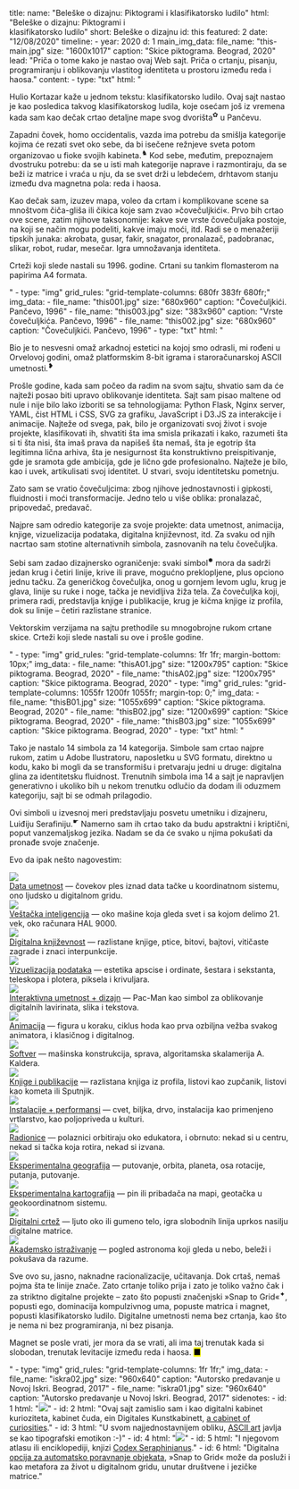 title: 
    name: "Beleške o dizajnu: Piktogrami i klasifikatorsko ludilo"
    html: "Beleške o dizajnu: Piktogrami i<br>klasifikatorsko ludilo"
    short: Beleške o dizajnu
id: this
featured: 2
date: "12/08/2020"
timeline:
    - year: 2020
      d: 1
main_img_data:
    file_name: "this-main.jpg"
    size: "1600x1017"
    caption: "Skice piktograma. Beograd, 2020"
lead: "Priča o tome kako je nastao ovaj Web sajt. Priča o crtanju, pisanju, programiranju i oblikovanju vlastitog identiteta u prostoru između reda i haosa."
content:
    - type: "txt"
      html: "<p>Hulio Kortazar kaže u jednom tekstu: <span class='italic-style'>klasifikatorsko ludilo</span>. Ovaj sajt nastao je kao posledica takvog klasifikatorskog ludila, koje osećam još iz vremena kada sam kao dečak crtao detaljne mape svog dvorišta<sup id='s1'>✿</sup> u Pančevu.</p> 
      <p>Zapadni čovek, <span class='italic-style'>homo occidentalis</span>, vazda ima potrebu da smišlja kategorije kojima će rezati svet oko sebe, da bi isečene režnjeve sveta potom organizovao u fioke svojih kabineta.<sup id='s2'>♞</sup> Kod sebe, međutim, prepoznajem dvostruku potrebu: da se u isti mah kategorije naprave i razmontiraju, da se beži iz matrice i vraća u nju, da se svet drži u lebdećem, drhtavom stanju između dva magnetna pola: reda i haosa.</p> 
      <p>Kao dečak sam, izuzev mapa, voleo da crtam i komplikovane scene sa mnoštvom čiča-gliša ili čikica koje sam zvao »čovečuljkići«. Prvo bih crtao ove scene, zatim njihove taksonomije: kakve sve vrste čovečuljaka postoje, na koji se način mogu podeliti, kakve imaju moći, itd. Radi se o menažeriji tipskih junaka: akrobata, gusar, fakir, snagator, pronalazač, padobranac, slikar, robot, rudar, mesečar. Igra umnožavanja identiteta.</p>
      <p>Crteži koji slede nastali su 1996. godine. Crtani su tankim flomasterom na papirima A4 formata.</p>"
    - type: "img"
      grid_rules: "grid-template-columns: 680fr 383fr 680fr;"
      img_data:
        - file_name: "this001.jpg"
          size: "680x960"
          caption: "Čovečuljkići. Pančevo, 1996"
        - file_name: "this003.jpg"
          size: "383x960"
          caption: "Vrste čovečuljkića. Pančevo, 1996"
        - file_name: "this002.jpg"
          size: "680x960"
          caption: "Čovečuljkići. Pančevo, 1996"
    - type: "txt"
      html: "<p>Bio je to nesvesni omaž arkadnoj estetici na kojoj smo odrasli, mi rođeni u Orvelovoj godini, omaž platformskim 8-bit igrama i staroračunarskoj ASCII umetnosti.<sup id='s3'>❥</sup></p>
      <p>Prošle godine, kada sam počeo da radim na svom sajtu, shvatio sam da će najteži posao biti upravo <span class='italic-style'>oblikovanje identiteta</span>. Sajt sam pisao maltene od nule i nije bilo lako izboriti se sa tehnologijama: Python Flask, Nginx server, YAML, čist HTML i CSS, SVG za grafiku, JavaScript i D3.JS za interakcije i animacije. Najteže od svega, pak, bilo je organizovati svoj život i svoje projekte, klasifikovati ih, shvatiti šta ima smisla prikazati i kako, razumeti šta si ti šta nisi, šta imaš prava da napišeš šta nemaš, šta je egotrip šta legitimna lična arhiva, šta je nesigurnost šta konstruktivno preispitivanje, gde je sramota gde ambicija, gde je lično gde profesionalno. Najteže je bilo, kao i uvek, artikulisati svoj identitet. U stvari, svoju identitetsku pometnju.</p>
      <p>Zato sam se vratio čovečuljcima: zbog njihove jednostavnosti i gipkosti, fluidnosti i moći transformacije. Jedno telo u više oblika: pronalazač, pripovedač, predavač.</p>
      <p>Najpre sam odredio kategorije za svoje projekte: data umetnost, animacija, knjige, vizuelizacija podataka, digitalna književnost, itd. Za svaku od njih nacrtao sam stotine alternativnih simbola, zasnovanih na telu čovečuljka.</p>
      <p>Sebi sam zadao dizajnersko ograničenje: svaki simbol<sup id='s4'>✹</sup> mora da sadrži jedan krug i četiri linije, krive ili prave, mogućno preklopljene, plus opciono jednu tačku. Za generičkog čovečuljka, onog u gornjem levom uglu, krug je glava, linije su ruke i noge, tačka je nevidljiva žiža tela. Za čovečuljka koji, primera radi, predstavlja knjige i publikacije, krug je kičma knjige iz profila, dok su linije – četiri razlistane stranice.</p>
      <p>Vektorskim verzijama na sajtu prethodile su mnogobrojne rukom crtane skice. Crteži koji slede nastali su ove i prošle godine.</p>"
    - type: "img"
      grid_rules: "grid-template-columns: 1fr 1fr;
      margin-bottom: 10px;"
      img_data:
        - file_name: "thisA01.jpg"
          size: "1200x795"
          caption: "Skice piktograma. Beograd, 2020"
        - file_name: "thisA02.jpg"
          size: "1200x795"
          caption: "Skice piktograma. Beograd, 2020"
    - type: "img"
      grid_rules: "grid-template-columns: 1055fr 1200fr 1055fr;
      margin-top: 0;"
      img_data:
        - file_name: "thisB01.jpg"
          size: "1055x699"
          caption: "Skice piktograma. Beograd, 2020"
        - file_name: "thisB02.jpg"
          size: "1200x699"
          caption: "Skice piktograma. Beograd, 2020"
        - file_name: "thisB03.jpg"
          size: "1055x699"
          caption: "Skice piktograma. Beograd, 2020"
    - type: "txt"
      html: "<p>Tako je nastalo 14 simbola za 14 kategorija. Simbole sam crtao najpre rukom, zatim u Adobe Ilustratoru, naposletku u SVG formatu, direktno u kodu, kako bi mogli da se transformišu i pretvaraju jedni u druge: digitalna glina za identitetsku fluidnost. Trenutnih simbola ima 14 a sajt je napravljen generativno i ukoliko bih u nekom trenutku odlučio da dodam ili oduzmem kategoriju, sajt bi se odmah prilagodio.</p>
      <p>Ovi simboli u izvesnoj meri predstavljaju posvetu umetniku i dizajneru, Luiđiju Serafiniju.<sup id='s5'>☛</sup> Namerno sam ih crtao tako da budu apstraktni i kriptični, poput vanzemaljskog jezika. Nadam se da će svako u njima pokušati da pronađe svoje značenje.</p>
      <p>Evo da ipak nešto nagovestim:</p>
      <div class='all-pictocont'>
      <div class='pictocont'><div class='pictoimage'><img src='/static/media/notes/this/img/pictograms/data-art.jpg'></div><div class='pictotext'><a href='/rad/projekti/category/data-art'>Data umetnost</a> — čovekov ples iznad data tačke u koordinatnom sistemu, ono ljudsko u digitalnom gridu.</div></div>
      <div class='pictocont'><div class='pictoimage'><img src='/static/media/notes/this/img/pictograms/ai.jpg'></div><div class='pictotext'><a href='/rad/projekti/category/ai'>Veštačka inteligencija</a> — oko mašine koja gleda svet i sa kojom delimo 21. vek, oko računara HAL 9000.</div></div>
      <div class='pictocont'><div class='pictoimage'><img src='/static/media/notes/this/img/pictograms/diglit.jpg'></div><div class='pictotext'><a href='/rad/projekti/category/digital-literature'>Digitalna književnost</a> — razlistane knjige, ptice, bitovi, bajtovi, vitičaste zagrade i znaci interpunkcije. </div></div>
      <div class='pictocont'><div class='pictoimage'><img src='/static/media/notes/this/img/pictograms/dataviz.jpg'></div><div class='pictotext'><a href='/rad/projekti/category/dataviz'>Vizuelizacija podataka</a> — estetika apscise i ordinate, šestara i sekstanta, teleskopa i plotera, piksela i krivuljara.</div></div>
      <div class='pictocont'><div class='pictoimage'><img src='/static/media/notes/this/img/pictograms/interactive.jpg'></div><div class='pictotext'><a href='/rad/projekti/category/interactive'>Interaktivna umetnost + dizajn</a> — Pac-Man kao simbol za oblikovanje digitalnih lavirinata, slika i tekstova.</div></div>
      <div class='pictocont'><div class='pictoimage'><img src='/static/media/notes/this/img/pictograms/animation.jpg'></div><div class='pictotext'><a href='/rad/projekti/category/animation'>Animacija</a> — figura u koraku, ciklus hoda kao prva ozbiljna vežba svakog animatora, i klasičnog i digitalnog.</div></div>
      <div class='pictocont'><div class='pictoimage'><img src='/static/media/notes/this/img/pictograms/software.jpg'></div><div class='pictotext'><a href='/rad/projekti/category/software'>Softver</a> — mašinska konstrukcija, sprava, algoritamska skalamerija A. Kaldera.</div></div>
      <div class='pictocont'><div class='pictoimage'><img src='/static/media/notes/this/img/pictograms/books.jpg'></div><div class='pictotext'><a href='/rad/projekti/category/book'>Knjige i publikacije</a> — razlistana knjiga iz profila, listovi kao zupčanik, listovi kao kometa ili Sputnjik.</div></div>
      <div class='pictocont'><div class='pictoimage'><img src='/static/media/notes/this/img/pictograms/installation.jpg'></div><div class='pictotext'><a href='/rad/projekti/category/installation'>Instalacije + performansi</a> — cvet, biljka, drvo, instalacija kao primenjeno vrtlarstvo, kao poljopriveda u kulturi.</div></div>
      <div class='pictocont'><div class='pictoimage'><img src='/static/media/notes/this/img/pictograms/workshop.jpg'></div><div class='pictotext'><a href='/rad/projekti/category/workshop'>Radionice</a> — polaznici orbitiraju oko edukatora, i obrnuto: nekad si u centru, nekad si tačka koja rotira, nekad si izvana.</div></div>
      <div class='pictocont'><div class='pictoimage'><img src='/static/media/notes/this/img/pictograms/geo.jpg'></div><div class='pictotext'><a href='/rad/projekti/category/geography'>Eksperimentalna geografija</a> — putovanje, orbita, planeta, osa rotacije, putanja, putovanje.</div></div>
      <div class='pictocont'><div class='pictoimage'><img src='/static/media/notes/this/img/pictograms/carto.jpg'></div><div class='pictotext'><a href='/rad/projekti/category/cartography'>Eksperimentalna kartografija</a> — pin ili pribadača na mapi, geotačka u geokoordinatnom sistemu.</div></div>
      <div class='pictocont'><div class='pictoimage'><img src='/static/media/notes/this/img/pictograms/crtez.jpg'></div><div class='pictotext'><a href='/rad/projekti/category/drawing'>Digitalni crtež</a> — ljuto oko ili gumeno telo, igra slobodnih linija uprkos nasilju digitalne matrice.</div></div>
      <div class='pictocont'><div class='pictoimage'><img src='/static/media/notes/this/img/pictograms/research.jpg'></div><div class='pictotext'><a href='/rad/projekti/category/research'>Akademsko istraživanje</a> — pogled astronoma koji gleda u nebo, beleži i pokušava da razume.</div></div>
      </div>
      <p>Sve ovo su, jasno, naknadne racionalizacije, učitavanja. Dok crtaš, nemaš pojma šta te linije znače. Zato crtanje toliko prija i zato je toliko važno čak i za striktno digitalne projekte – zato što popusti značenjski »Snap to Grid«<sup id='s6'>✦</sup>, popusti ego, dominacija kompulzivnog uma, popuste matrica i magnet, popusti <span class='italic-style'>klasifikatorsko ludilo</span>. Digitalne umetnosti nema bez crtanja, kao što je nema ni bez programiranja, ni bez pisanja.</p>
      <p>Magnet se posle vrati, jer mora da se vrati, ali ima taj trenutak kada si slobodan, trenutak levitacije između reda i haosa. <mark>&#9632;</mark></p>"
    - type: "img"
      grid_rules: "grid-template-columns: 1fr 1fr;"
      img_data:
        - file_name: "iskra02.jpg"
          size: "960x640"
          caption: "Autorsko predavanje u Novoj Iskri. Beograd, 2017"
        - file_name: "iskra01.jpg"
          size: "960x640"
          caption: "Autorsko predavanje u Novoj Iskri. Beograd, 2017"
sidenotes:
    - id: 1
      html: "<a href='/rad/projekti/early-data-art' target='_blank'><img src='/static/media/notes/this/img/map.jpg'></a>"
    - id: 2
      html: "Ovaj sajt zamislio sam i kao digitalni kabinet kurioziteta, kabinet čuda, <span class='italic-style'>ein Digitales Kunstkabinett</span>, <span class='italic-style'><a href='https://en.wikipedia.org/wiki/Cabinet_of_curiosities' target='_blank'>a cabinet of curiosities</a></span>."
    - id: 3
      html: "U svom najjednostavnijem obliku, <a href='https://en.wikipedia.org/wiki/ASCII_art' target='_blank'>ASCII art</a> javlja se kao tipografski emotikon :-)"
    - id: 4
      html: "<a href='/rad/' target='_blank'><img src='/static/media/notes/this/img/flowerchart.jpg'></a>"
    - id: 5
      html: "I njegovom atlasu ili enciklopediji, knjizi <span class='italic-style'><a href='http://www.openculture.com/2017/09/an-introduction-to-the-codex-seraphinianus-the-strangest-book-ever-published.html' target='_blank'>Codex Seraphinianus</a></span>."
    - id: 6
      html: "Digitalna <a href='https://docs.gimp.org/2.10/nl/gimp-view-snap-to-grid.html' target='_blank'>opcija za automatsko poravnanje objekata</a>, »Snap to Grid« može da posluži i kao metafora za život u digitalnom gridu, unutar društvene i jezičke matrice."
